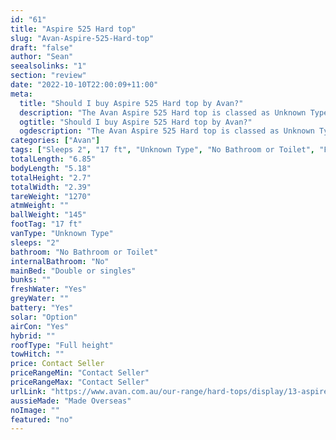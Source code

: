 ```yaml
---
id: "61"
title: "Aspire 525 Hard top"
slug: "Avan-Aspire-525-Hard-top"
draft: "false"
author: "Sean"
seealsolinks: "1"
section: "review"
date: "2022-10-10T22:00:09+11:00"
meta:
  title: "Should I buy Aspire 525 Hard top by Avan?"
  description: "The Avan Aspire 525 Hard top is classed as Unknown Type, and sleeps 2 people. It is Made Overseas and comes in at 17 ft. It generally has No Bathroom or Toilet."
  ogtitle: "Should I buy Aspire 525 Hard top by Avan?"
  ogdescription: "The Avan Aspire 525 Hard top is classed as Unknown Type, and sleeps 2 people. It is Made Overseas and comes in at 17 ft. It generally has No Bathroom or Toilet."
categories: ["Avan"]
tags: ["Sleeps 2", "17 ft", "Unknown Type", "No Bathroom or Toilet", "Full height", "Price Unknown", "Made Overseas"]
totalLength: "6.85"
bodyLength: "5.18"
totalHeight: "2.7"
totalWidth: "2.39"
tareWeight: "1270"
atmWeight: ""
ballWeight: "145"
footTag: "17 ft"
vanType: "Unknown Type"
sleeps: "2"
bathroom: "No Bathroom or Toilet"
internalBathroom: "No"
mainBed: "Double or singles"
bunks: ""
freshWater: "Yes"
greyWater: ""
battery: "Yes"
solar: "Option"
airCon: "Yes"
hybrid: ""
roofType: "Full height"
towHitch: ""
price: Contact Seller
priceRangeMin: "Contact Seller"
priceRangeMax: "Contact Seller"
urlLink: "https://www.avan.com.au/our-range/hard-tops/display/13-aspire-500-series-hardtop"
aussieMade: "Made Overseas"
noImage: ""
featured: "no"
---
```

